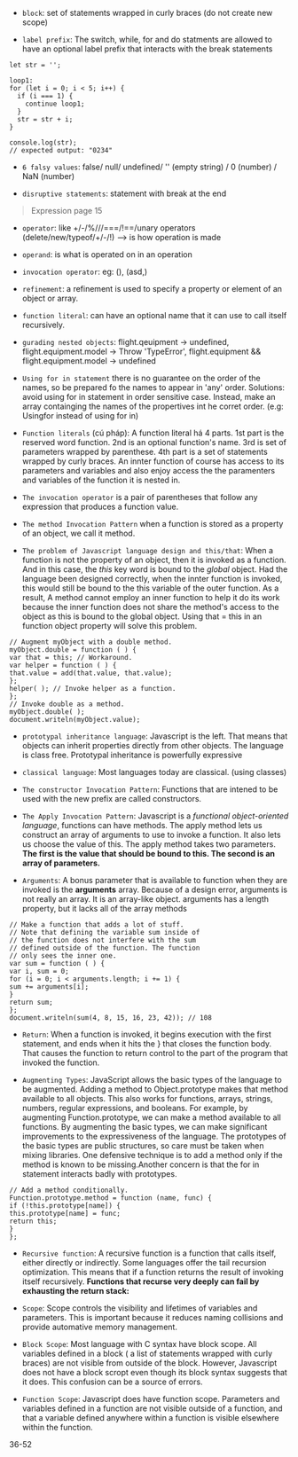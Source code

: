 - `block`: set of statements wrapped in curly braces (do not create new scope)

- `label prefix`: The switch, while, for and do statments are allowed to have an optional label prefix that interacts with the break statements

```
let str = '';

loop1:
for (let i = 0; i < 5; i++) {
  if (i === 1) {
    continue loop1;
  }
  str = str + i;
}

console.log(str);
// expected output: "0234"
```

- `6 falsy values`: false/ null/ undefined/ '' (empty string) / 0 (number) / NaN (number)

- `disruptive statements`: statement with break at the end

> Expression page 15

- `operator`: like +/-/%///===/!==/unary operators (delete/new/typeof/+/-/!) --> is how operation is made

- `operand`: is what is operated on in an operation

- `invocation operator`: eg: (), (asd,)

- `refinement`: a refinement is used to specify a property or element of an object or array.

- `function literal`: can have an optional name that it can use to call itself recursively.

- `gurading nested objects`: flight.qeuipment -> undefined, flight.equipment.model -> Throw 'TypeError', flight.equipment && flight.equipment.model -> undefined

- `Using for in statement` there is no guarantee on the order of the names, so be prepared fo the names to appear in 'any' order. Solutions: avoid using for in statement in order sensitive case. Instead, make an array containging the names of the propertives int he corret order. (e.g: Usingfor instead of using for in)

- `Function literals` (cú pháp): A function literal há 4 parts. 1st part is the reserved word function. 2nd is an optional function's name. 3rd is set of parameters wrapped by parenthese. 4th part is a set of statements wrapped by curly braces. An innter function of course has access to its parameters and variables and also enjoy access the the paramenters and variables of the function it is nested in.

- `The invocation operator` is a pair of parentheses that follow any expression that produces a function value.

- `The method Invocation Pattern` when a function is stored as a property of an object, we call it method.

- `The problem of Javascript language design and this/that`: When a function is not the property of an object, then it is invoked as a function. And in this case, the _this_ key word is bound to the _global_ object. Had the language been designed correctly, when the innter function is invoked, this would still be bound to the this variable of the outer function. As a result, A method cannot employ an inner function to help it do its work because the inner function does not share the method's access to the object as this is bound to the global object. Using that = this in an function object property will solve this problem.

```
// Augment myObject with a double method.
myObject.double = function ( ) {
var that = this; // Workaround.
var helper = function ( ) {
that.value = add(that.value, that.value);
};
helper( ); // Invoke helper as a function.
};
// Invoke double as a method.
myObject.double( );
document.writeln(myObject.value);
```

- `prototypal inheritance language`: Javascript is the left. That means that objects can inherit properties directly from other objects. The language is class free. Prototypal inheritance is powerfully expressive

- `classical language`: Most languages today are classical. (using classes)

- `The constructor Invocation Pattern`: Functions that are intened to be used with the new prefix are called constructors.

- `The Apply Invocation Pattern`: Javascript is a _functional object-oriented language_, functions can have methods. The apply method lets us construct an array of arguments to use to invoke a function. It also lets us choose the value of this. The apply method takes two parameters. **The first is the value that should be bound to this. The second is an array of parameters.**

- `Arguments`: A bonus parameter that is available to function when they are invoked is the **arguments** array. Because of a design error, arguments is not really an array. It is an array-like object. arguments has a length property, but it lacks all of the array methods

```
// Make a function that adds a lot of stuff.
// Note that defining the variable sum inside of
// the function does not interfere with the sum
// defined outside of the function. The function
// only sees the inner one.
var sum = function ( ) {
var i, sum = 0;
for (i = 0; i < arguments.length; i += 1) {
sum += arguments[i];
}
return sum;
};
document.writeln(sum(4, 8, 15, 16, 23, 42)); // 108
```

- `Return`: When a function is invoked, it begins execution with the first statement, and ends when it hits the } that closes the function body. That causes the function to return control to the part of the program that invoked the function.

- `Augmenting Types`: JavaScript allows the basic types of the language to be augmented. Adding a method to Object.prototype makes that method available to all objects. This also works for functions, arrays, strings, numbers, regular expressions, and booleans. For example, by augmenting Function.prototype, we can make a method available to all functions. By augmenting the basic types, we can make significant improvements to the expressiveness of the language. The prototypes of the basic types are public structures, so care must be taken when mixing libraries. One defensive technique is to add a method only if the method is known to be missing.Another concern is that the for in statement interacts badly with prototypes.

```
// Add a method conditionally.
Function.prototype.method = function (name, func) {
if (!this.prototype[name]) {
this.prototype[name] = func;
return this;
}
};
```

- `Recursive function`: A recursive function is a function that calls itself, either directly or indirectly. Some languages offer the tail recursion optimization. This means that if a function returns the result of invoking itself recursively. **Functions that recurse very deeply can fail by exhausting the return stack:**

- `Scope`: Scope controls the visibility and lifetimes of variables and parameters. This is important because it reduces naming collisions and provide automative memory management.

- `Block Scope`: Most language with C syntax have block scope. All variables defined in a block ( a list of statements wrapped with curly braces) are not visible from outside of the block. However, Javascript does not have a block scropt even though its block syntax suggests that it does. This confusion can be a source of errors.

- `Function Scope`: Javascript does have function scope. Parameters and variables defined in a function are not visible outside of a function, and that a variable defined anywhere within a function is visible elsewhere within the function.

36-52

